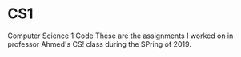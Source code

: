 # CS1
Computer Science 1 Code
These are the assignments I worked on in professor Ahmed's CS! class during the SPring of 2019.
